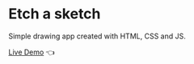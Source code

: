 # Etch a sketch

Simple drawing app created with HTML, CSS and JS.

[Live Demo](https://mariuszciaston.github.io/Etch-A-Sketch/) :point_left:
